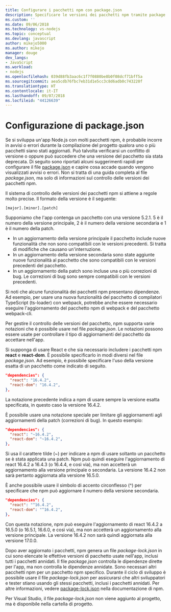 ```yaml
---
title: Configurare i pacchetti npm con package.json
description: Specificare le versioni dei pacchetti npm tramite package.json
ms.custom: ''
ms.date: 09/06/2018
ms.technology: vs-nodejs
ms.topic: conceptual
ms.devlang: javascript
author: mikejo5000
ms.author: mikejo
manager: douge
dev_langs:
- JavaScript
ms.workload:
- nodejs
ms.openlocfilehash: 039d88fb3aac6c1f7f0880be8b0f08dcf71bff5a
ms.sourcegitcommit: aea5cdb76fbc7eb31d1e5cc3c8d6adb0c743220f
ms.translationtype: HT
ms.contentlocale: it-IT
ms.lasthandoff: 09/07/2018
ms.locfileid: "44126639"
---
```

# <a name="packagejson-configuration"></a>Configurazione di package.json

Se si sviluppa un'app Node.js con molti pacchetti npm, è probabile incorre in avvisi o errori durante la compilazione del progetto qualora uno o più pacchetti siano stati aggiornati. Può talvolta verificarsi un conflitto di versione o oppure può succedere che una versione del pacchetto sia stata deprecata. Di seguito sono riportati alcuni suggerimenti rapidi per configurare il file [package.json](https://docs.npmjs.com/files/package.json) e capire cosa accade quando vengono visualizzati avvisi o errori. Non si tratta di una guida completa al file *package.json*, ma solo di informazioni sul controllo delle versioni dei pacchetti npm.

Il sistema di controllo delle versioni dei pacchetti npm si attiene a regole molto precise. Il formato della versione è il seguente:

    [major].[minor].[patch]

Supponiamo che l'app contenga un pacchetto con una versione 5.2.1. 5 è il numero della versione principale, 2 è il numero della versione secondaria e 1 è il numero della patch.

* In un aggiornamento della versione principale il pacchetto include nuove funzionalità che non sono compatibili con le versioni precedenti. Si tratta di modifiche che causano un'interruzione.
* In un aggiornamento della versione secondaria sono state aggiunte nuove funzionalità al pacchetto che sono compatibili con le versioni precedenti del pacchetto.
* In un aggiornamento della patch sono incluse una o più correzioni di bug. Le correzioni di bug sono sempre compatibili con le versioni precedenti.

Si noti che alcune funzionalità dei pacchetti npm presentano dipendenze. Ad esempio, per usare una nuova funzionalità del pacchetto di compilatori TypeScript (ts-loader) con webpack, potrebbe anche essere necessario eseguire l'aggiornamento del pacchetto npm di webpack e del pacchetto webpack-cli.

Per gestire il controllo delle versioni del pacchetto, npm supporta varie notazioni che è possibile usare nel file *package.json*. Le notazioni possono essere usate per controllare il tipo di aggiornamenti del pacchetto da accettare nell'app.

Si supponga di usare React e che sia necessario includere i pacchetti npm **react** e **react-dom**. È possibile specificarlo in modi diversi nel file *package.json*. Ad esempio, è possibile specificare l'uso della versione esatta di un pacchetto come indicato di seguito.

  ```json
  "dependencies": {
    "react": "16.4.2",
    "react-dom": "16.4.2",
  },
  ```

La notazione precedente indica a npm di usare sempre la versione esatta specificata, in questo caso la versione 16.4.2.

È possibile usare una notazione speciale per limitare gli aggiornamenti agli aggiornamenti della patch (correzioni di bug). In questo esempio:

  ```json
  "dependencies": {
    "react": "~16.4.2",
    "react-dom": "~16.4.2",
  },
  ```

Si usa il carattere tilde (~) per indicare a npm di usare soltanto un pacchetto se è stata applicata una patch. Npm può quindi eseguire l'aggiornamento di react 16.4.2 a 16.4.3 (o 16.4.4, e così via), ma non accetterà un aggiornamento alla versione principale o secondaria. La versione 16.4.2 non sarà pertanto aggiornata alla versione 16.5.0.

È anche possibile usare il simbolo di accento circonflesso (^) per specificare che npm può aggiornare il numero della versione secondaria.

  ```json
  "dependencies": {
    "react": "^16.4.2",
    "react-dom": "^16.4.2",
  },
  ```

Con questa notazione, npm può eseguire l'aggiornamento di react 16.4.2 a 16.5.0 (o 16.5.1, 16.6.0, e così via), ma non accetterà un aggiornamento alla versione principale. La versione 16.4.2 non sarà quindi aggiornata alla versione 17.0.0.

Dopo aver aggiornato i pacchetti, npm genera un file *package-lock.json* in cui sono elencate le effettive versioni di pacchetto usate nell'app, inclusi tutti i pacchetti annidati. Il file *package.json* controlla le dipendenze dirette per l'app, ma non controlla le dipendenze annidate. Sono necessari altri pacchetti npm per un pacchetto npm specifico. Durante il ciclo di sviluppo è possibile usare il file *package-lock.json* per assicurarsi che altri sviluppatori e tester stiano usando gli stessi pacchetti, inclusi i pacchetti annidati. Per altre informazioni, vedere [package-lock.json](https://docs.npmjs.com/files/package-lock.json) nella documentazione di npm.

Per Visual Studio, il file *package-lock.json* non viene aggiunto al progetto, ma è disponibile nella cartella di progetto.